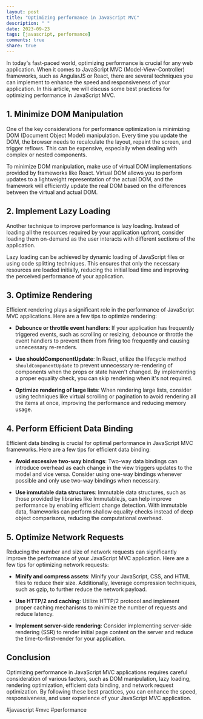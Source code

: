 ```yaml
---
layout: post
title: "Optimizing performance in JavaScript MVC"
description: " "
date: 2023-09-23
tags: [javascript, performance]
comments: true
share: true
---
```


In today's fast-paced world, optimizing performance is crucial for any web application. When it comes to JavaScript MVC (Model-View-Controller) frameworks, such as AngularJS or React, there are several techniques you can implement to enhance the speed and responsiveness of your application. In this article, we will discuss some best practices for optimizing performance in JavaScript MVC.

## 1. Minimize DOM Manipulation

One of the key considerations for performance optimization is minimizing DOM (Document Object Model) manipulation. Every time you update the DOM, the browser needs to recalculate the layout, repaint the screen, and trigger reflows. This can be expensive, especially when dealing with complex or nested components.

To minimize DOM manipulation, make use of virtual DOM implementations provided by frameworks like React. Virtual DOM allows you to perform updates to a lightweight representation of the actual DOM, and the framework will efficiently update the real DOM based on the differences between the virtual and actual DOM.

## 2. Implement Lazy Loading

Another technique to improve performance is lazy loading. Instead of loading all the resources required by your application upfront, consider loading them on-demand as the user interacts with different sections of the application.

Lazy loading can be achieved by dynamic loading of JavaScript files or using code splitting techniques. This ensures that only the necessary resources are loaded initially, reducing the initial load time and improving the perceived performance of your application.

## 3. Optimize Rendering

Efficient rendering plays a significant role in the performance of JavaScript MVC applications. Here are a few tips to optimize rendering:

- **Debounce or throttle event handlers**: If your application has frequently triggered events, such as scrolling or resizing, debounce or throttle the event handlers to prevent them from firing too frequently and causing unnecessary re-renders.

- **Use shouldComponentUpdate**: In React, utilize the lifecycle method `shouldComponentUpdate` to prevent unnecessary re-rendering of components when the props or state haven't changed. By implementing a proper equality check, you can skip rendering when it's not required.

- **Optimize rendering of large lists**: When rendering large lists, consider using techniques like virtual scrolling or pagination to avoid rendering all the items at once, improving the performance and reducing memory usage.

## 4. Perform Efficient Data Binding

Efficient data binding is crucial for optimal performance in JavaScript MVC frameworks. Here are a few tips for efficient data binding:

- **Avoid excessive two-way bindings**: Two-way data bindings can introduce overhead as each change in the view triggers updates to the model and vice versa. Consider using one-way bindings whenever possible and only use two-way bindings when necessary.

- **Use immutable data structures**: Immutable data structures, such as those provided by libraries like Immutable.js, can help improve performance by enabling efficient change detection. With immutable data, frameworks can perform shallow equality checks instead of deep object comparisons, reducing the computational overhead.

## 5. Optimize Network Requests

Reducing the number and size of network requests can significantly improve the performance of your JavaScript MVC application. Here are a few tips for optimizing network requests:

- **Minify and compress assets**: Minify your JavaScript, CSS, and HTML files to reduce their size. Additionally, leverage compression techniques, such as gzip, to further reduce the network payload.

- **Use HTTP/2 and caching**: Utilize HTTP/2 protocol and implement proper caching mechanisms to minimize the number of requests and reduce latency.

- **Implement server-side rendering**: Consider implementing server-side rendering (SSR) to render initial page content on the server and reduce the time-to-first-render for your application.

## Conclusion

Optimizing performance in JavaScript MVC applications requires careful consideration of various factors, such as DOM manipulation, lazy loading, rendering optimization, efficient data binding, and network request optimization. By following these best practices, you can enhance the speed, responsiveness, and user experience of your JavaScript MVC application.

#javascript #mvc #performance